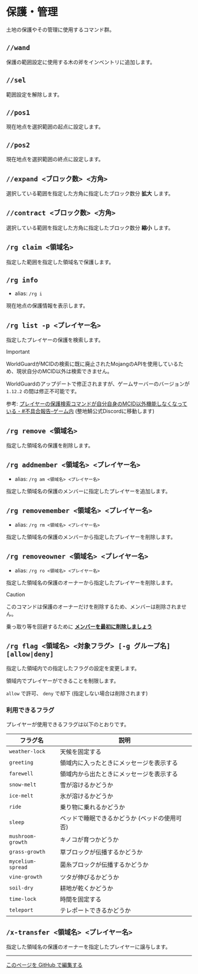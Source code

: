 # 保護・管理

土地の保護やその管理に使用するコマンド群。

## `//wand`

保護の範囲設定に使用する木の斧をインベントリに追加します。

## `//sel`

範囲設定を解除します。

## `//pos1`

現在地点を選択範囲の起点に設定します。

## `//pos2`

現在地点を選択範囲の終点に設定します。

## `//expand <ブロック数> <方角>`

選択している範囲を指定した方角に指定したブロック数分 **拡大** します。

## `//contract <ブロック数> <方角>`

選択している範囲を指定した方角に指定したブロック数分 **縮小** します。

## `/rg claim <領域名>`

指定した範囲を指定した領域名で保護します。

## `/rg info`

- alias: `/rg i`

現在地点の保護情報を表示します。

## `/rg list -p <プレイヤー名>`

指定したプレイヤーの保護を検索します。

> [!IMPORTANT]
>
> WorldGuardがMCIDの検索に既に廃止されたMojangのAPIを使用しているため、現状自分のMCID以外は検索できません。
>
> WorldGuardのアップデートで修正されますが、ゲームサーバーのバージョンが `1.12.2` の間は修正不可能です。
>
> 参考: [プレイヤーの保護検索コマンドが自分自身のMCID以外機能しなくなっている - #不具合報告-ゲーム内](https://discord.com/channels/237758724121427969/1106084808897069117)
> (整地鯖公式Discordに移動します)

## `/rg remove <領域名>`

指定した領域名の保護を削除します。

## `/rg addmember <領域名> <プレイヤー名>`

- alias: `/rg am <領域名> <プレイヤー名>`

指定した領域名の保護のメンバーに指定したプレイヤーを追加します。

## `/rg removemember <領域名> <プレイヤー名>`

- alias: `/rg rm <領域名> <プレイヤー名>`

指定した領域名の保護のメンバーから指定したプレイヤーを削除します。

## `/rg removeowner <領域名> <プレイヤー名>`

- alias: `/rg ro <領域名> <プレイヤー名>`

指定した領域名の保護のオーナーから指定したプレイヤーを削除します。

> [!CAUTION]
>
> このコマンドは保護のオーナーだけを削除するため、メンバーは削除されません。
>
> 乗っ取り等を回避するために [**メンバーを最初に削除しましょう**](#rg-removemember-領域名-プレイヤー名)

## `/rg flag <領域名> <対象フラグ> [-g グループ名] [allow|deny]`

指定した領域内での指定したフラグの設定を変更します。

領域内でプレイヤーができることを制限します。

`allow` で許可、 `deny` で却下 (指定しない場合は削除されます)

### 利用できるフラグ

プレイヤーが使用できるフラグは以下のとおりです。

| フラグ名 | 説明 |
| ---- | ---- |
| `weather-lock` | 天候を固定する |
| `greeting` | 領域内に入ったときにメッセージを表示する |
| `farewell` | 領域内から出たときにメッセージを表示する |
| `snow-melt` | 雪が溶けるかどうか |
| `ice-melt` | 氷が溶けるかどうか |
| `ride` | 乗り物に乗れるかどうか |
| `sleep` | ベッドで睡眠できるかどうか (ベッドの使用可否) |
| `mushroom-growth` | キノコが育つかどうか |
| `grass-growth` | 草ブロックが伝播するかどうか |
| `mycelium-spread` | 菌糸ブロックが伝播するかどうか |
| `vine-growth` | ツタが伸びるかどうか |
| `soil-dry` | 耕地が乾くかどうか |
| `time-lock` | 時間を固定する |
| `teleport` | テレポートできるかどうか |

## `/x-transfer <領域名> <プレイヤー名>`

指定した領域名の保護のオーナーを指定したプレイヤーに譲与します。

----

[このページを GitHub で編集する](https://github.com/GiganticMinecraft/CommandReference/edit/main/src/player/protection.md)
